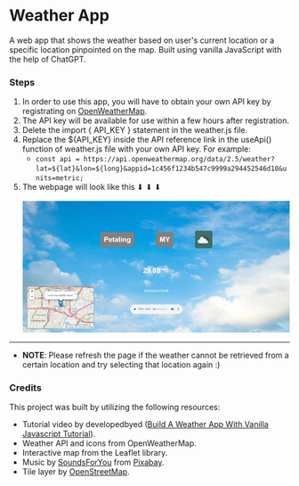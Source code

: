 # Weather App
A web app that shows the weather based on user's current location or a specific location pinpointed on the map. Built using vanilla JavaScript with the help of ChatGPT. 

### Steps
1. In order to use this app, you will have to obtain your own API key by registrating on [OpenWeatherMap](https://openweathermap.org/).
2. The API key will be available for use within a few hours after registration. 
3. Delete the import { API_KEY } statement in the weather.js file.
4. Replace the ${API_KEY} inside the API reference link in the useApi() function of weather.js file with your own API key. For example:
    - `const api = https://api.openweathermap.org/data/2.5/weather?lat=${lat}&lon=${long}&appid=1c456f1234b547c9999a294452546d10&units=metric;`
5. The webpage will look like this ⬇ ⬇ ⬇ <br/><br/>
![image](assets\page_example.jpg)
- - -
- **NOTE**: Please refresh the page if the weather cannot be retrieved from a certain location and try selecting that location again :)

### Credits
This project was built by utilizing the following resources:

- Tutorial video by developedbyed ([Build A Weather App With Vanilla Javascript Tutorial](https://www.youtube.com/watch?v=wPElVpR1rwA)).
- Weather API and icons from OpenWeatherMap.
- Interactive map from the Leaflet library.
- Music by [SoundsForYou](https://pixabay.com/users/soundsforyou-4861230/?utm_source=link-attribution&amp;utm_medium=referral&amp;utm_campaign=music&amp;utm_content=114484) from [Pixabay](https://pixabay.com/music//?utm_source=link-attribution&amp;utm_medium=referral&amp;utm_campaign=music&amp;utm_content=114484).
- Tile layer by [OpenStreetMap](https://www.openstreetmap.org/copyright).


